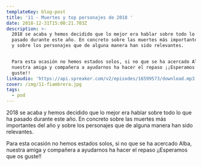 ```yaml
---
templateKey: blog-post
title: '11 - Muertes y top personajes de 2018 '
date: 2018-12-31T15:00:21.703Z
description: >-
  2018 se acaba y hemos decidido que lo mejor era hablar sobre todo lo que ha
  pasado durante este año. En concreto sobre las muertes más importantes del año
  y sobre los personajes que de alguna manera han sido relevantes. 


  Para esta ocasión no hemos estados solos, si no que se ha acercado Alba,
  nuestra amiga y compañera a ayudarnos ha hacer el repaso ¡¡Esperamos que os
  guste!!
linkaudio: 'https://api.spreaker.com/v2/episodes/16599573/download.mp3'
cover: /img/11-fiambrera.jpg
tags:
  - pod
---
```

2018 se acaba y hemos decidido que lo mejor era hablar sobre todo lo que ha pasado durante este año. En concreto sobre las muertes más importantes del año y sobre los personajes que de alguna manera han sido relevantes. 



Para esta ocasión no hemos estados solos, si no que se ha acercado Alba, nuestra amiga y compañera a ayudarnos ha hacer el repaso ¡¡Esperamos que os guste!!
